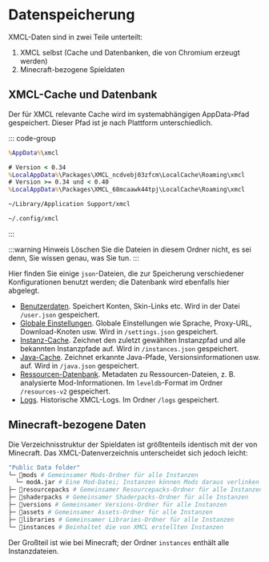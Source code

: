 # Datenspeicherung

XMCL-Daten sind in zwei Teile unterteilt:

1. XMCL selbst (Cache und Datenbanken, die von Chromium erzeugt werden)
2. Minecraft-bezogene Spieldaten

## XMCL-Cache und Datenbank

Der für XMCL relevante Cache wird im systemabhängigen AppData-Pfad gespeichert. Dieser Pfad ist je nach Plattform unterschiedlich.

::: code-group
```cmd [Windows]
%AppData%\xmcl
```
```cmd [Windows (APPX/appinstaller)]
# Version < 0.34
%LocalAppData%\Packages\XMCL_ncdvebj03zfcm\LocalCache\Roaming\xmcl
# Version >= 0.34 und < 0.40
%LocalAppData%\Packages\XMCL_68mcaawk44tpj\LocalCache\Roaming\xmcl
```
```sh [macOS]
~/Library/Application Support/xmcl
```
```sh [Linux]
~/.config/xmcl
```
:::

:::warning Hinweis
Löschen Sie die Dateien in diesem Ordner nicht, es sei denn, Sie wissen genau, was Sie tun.
:::

Hier finden Sie einige `json`-Dateien, die zur Speicherung verschiedener Konfigurationen benutzt werden; die Datenbank wird ebenfalls hier abgelegt.

- [Benutzerdaten](../protocol/user.md). Speichert Konten, Skin-Links etc. Wird in der Datei `/user.json` gespeichert.
- [Globale Einstellungen](../protocol/setting.md). Globale Einstellungen wie Sprache, Proxy-URL, Download-Knoten usw. Wird in `/settings.json` gespeichert.
- [Instanz-Cache](../protocol/instance.md). Zeichnet den zuletzt gewählten Instanzpfad und alle bekannten Instanzpfade auf. Wird in `/instances.json` gespeichert.
- [Java-Cache](../protocol/java.md). Zeichnet erkannte Java-Pfade, Versionsinformationen usw. auf. Wird in `/java.json` gespeichert.
- [Ressourcen-Datenbank](../protocol/resources.md). Metadaten zu Ressourcen-Dateien, z. B. analysierte Mod-Informationen. Im `leveldb`-Format im Ordner `/resources-v2` gespeichert.
- [Logs](../protocol/logs.md). Historische XMCL-Logs. Im Ordner `/logs` gespeichert.

## Minecraft-bezogene Daten

Die Verzeichnisstruktur der Spieldaten ist größtenteils identisch mit der von Minecraft. Das XMCL-Datenverzeichnis unterscheidet sich jedoch leicht:

```sh
"Public Data folder"
└─ 📂mods # Gemeinsamer Mods-Ordner für alle Instanzen
  └─ modA.jar # Eine Mod-Datei; Instanzen können Mods daraus verlinken
├─ 📂resourcepacks # Gemeinsamer Resourcepacks-Ordner für alle Instanzen
├─ 📂shaderpacks # Gemeinsamer Shaderpacks-Ordner für alle Instanzen
├─ 📂versions # Gemeinsamer Versions-Ordner für alle Instanzen
├─ 📂assets # Gemeinsamer Assets-Ordner für alle Instanzen
├─ 📂libraries # Gemeinsamer Libraries-Ordner für alle Instanzen
└─ 📂instances # Beinhaltet die von XMCL erstellten Instanzen
```

Der Großteil ist wie bei Minecraft; der Ordner `instances` enthält alle Instanzdateien.
